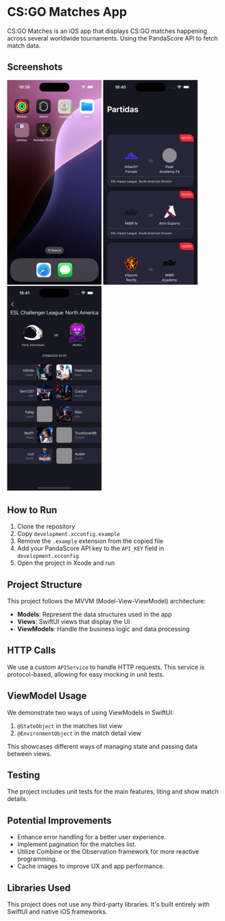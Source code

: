 # CS:GO Matches App

CS:GO Matches is an iOS app that displays CS:GO matches happening across several worldwide tournaments. Using the PandaScore API to fetch match data.

## Screenshots

<p float="left">
  <img src="screenshots/app-icon.png" width="220" />
  <img src="screenshots/home-screen.png" width="220" />
  <img src="screenshots/details-page.png" width="220" /> 
</p>

## How to Run

1. Clone the repository
2. Copy `development.xcconfig.example`
3. Remove the `.example` extension from the copied file
4. Add your PandaScore API key to the `API_KEY` field in `development.xcconfig`
5. Open the project in Xcode and run

## Project Structure

This project follows the MVVM (Model-View-ViewModel) architecture:

- **Models**: Represent the data structures used in the app
- **Views**: SwiftUI views that display the UI
- **ViewModels**: Handle the business logic and data processing

## HTTP Calls

We use a custom `APIService` to handle HTTP requests. This service is protocol-based, allowing for easy mocking in unit tests.

## ViewModel Usage

We demonstrate two ways of using ViewModels in SwiftUI:

1. `@StateObject` in the matches list view
2. `@EnvironmentObject` in the match detail view

This showcases different ways of managing state and passing data between views.

## Testing

The project includes unit tests for the main features, liting and show match details.

## Potential Improvements

- Enhance error handling for a better user experience.
- Implement pagination for the matches list.
- Utilize Combine or the Observation framework for more reactive programming.
- Cache images to improve UX and app performance.

## Libraries Used

This project does not use any third-party libraries. It's built entirely with SwiftUI and native iOS frameworks.

